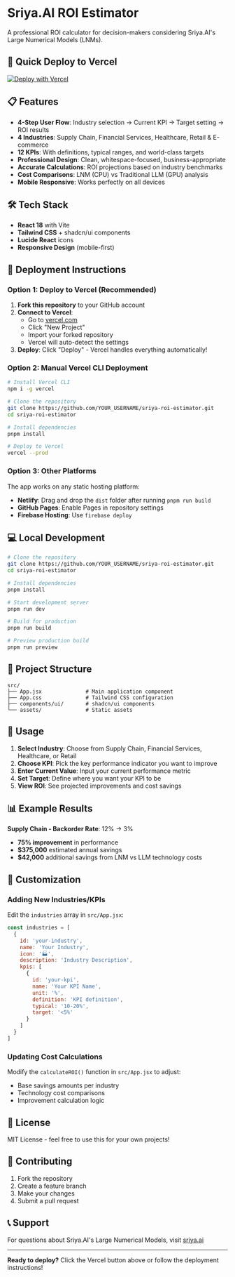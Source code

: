 # Sriya.AI ROI Estimator

A professional ROI calculator for decision-makers considering Sriya.AI's Large Numerical Models (LNMs).

## 🚀 Quick Deploy to Vercel

[![Deploy with Vercel](https://vercel.com/button)](https://vercel.com/new/clone?repository-url=https://github.com/YOUR_USERNAME/sriya-roi-estimator)

## 📋 Features

- **4-Step User Flow**: Industry selection → Current KPI → Target setting → ROI results
- **4 Industries**: Supply Chain, Financial Services, Healthcare, Retail & E-commerce
- **12 KPIs**: With definitions, typical ranges, and world-class targets
- **Professional Design**: Clean, whitespace-focused, business-appropriate
- **Accurate Calculations**: ROI projections based on industry benchmarks
- **Cost Comparisons**: LNM (CPU) vs Traditional LLM (GPU) analysis
- **Mobile Responsive**: Works perfectly on all devices

## 🛠 Tech Stack

- **React 18** with Vite
- **Tailwind CSS** + shadcn/ui components
- **Lucide React** icons
- **Responsive Design** (mobile-first)

## 🚀 Deployment Instructions

### Option 1: Deploy to Vercel (Recommended)

1. **Fork this repository** to your GitHub account
2. **Connect to Vercel**:
   - Go to [vercel.com](https://vercel.com)
   - Click "New Project"
   - Import your forked repository
   - Vercel will auto-detect the settings
3. **Deploy**: Click "Deploy" - Vercel handles everything automatically!

### Option 2: Manual Vercel CLI Deployment

```bash
# Install Vercel CLI
npm i -g vercel

# Clone the repository
git clone https://github.com/YOUR_USERNAME/sriya-roi-estimator.git
cd sriya-roi-estimator

# Install dependencies
pnpm install

# Deploy to Vercel
vercel --prod
```

### Option 3: Other Platforms

The app works on any static hosting platform:

- **Netlify**: Drag and drop the `dist` folder after running `pnpm run build`
- **GitHub Pages**: Enable Pages in repository settings
- **Firebase Hosting**: Use `firebase deploy`

## 💻 Local Development

```bash
# Clone the repository
git clone https://github.com/YOUR_USERNAME/sriya-roi-estimator.git
cd sriya-roi-estimator

# Install dependencies
pnpm install

# Start development server
pnpm run dev

# Build for production
pnpm run build

# Preview production build
pnpm run preview
```

## 📁 Project Structure

```
src/
├── App.jsx              # Main application component
├── App.css              # Tailwind CSS configuration
├── components/ui/       # shadcn/ui components
└── assets/              # Static assets
```

## 🎯 Usage

1. **Select Industry**: Choose from Supply Chain, Financial Services, Healthcare, or Retail
2. **Choose KPI**: Pick the key performance indicator you want to improve
3. **Enter Current Value**: Input your current performance metric
4. **Set Target**: Define where you want your KPI to be
5. **View ROI**: See projected improvements and cost savings

## 📊 Example Results

**Supply Chain - Backorder Rate**: 12% → 3%
- **75% improvement** in performance
- **$375,000** estimated annual savings
- **$42,000** additional savings from LNM vs LLM technology costs

## 🔧 Customization

### Adding New Industries/KPIs

Edit the `industries` array in `src/App.jsx`:

```javascript
const industries = [
  {
    id: 'your-industry',
    name: 'Your Industry',
    icon: '🏭',
    description: 'Industry Description',
    kpis: [
      {
        id: 'your-kpi',
        name: 'Your KPI Name',
        unit: '%',
        definition: 'KPI definition',
        typical: '10-20%',
        target: '<5%'
      }
    ]
  }
]
```

### Updating Cost Calculations

Modify the `calculateROI()` function in `src/App.jsx` to adjust:
- Base savings amounts per industry
- Technology cost comparisons
- Improvement calculation logic

## 📄 License

MIT License - feel free to use this for your own projects!

## 🤝 Contributing

1. Fork the repository
2. Create a feature branch
3. Make your changes
4. Submit a pull request

## 📞 Support

For questions about Sriya.AI's Large Numerical Models, visit [sriya.ai](https://sriya.ai)

---

**Ready to deploy?** Click the Vercel button above or follow the deployment instructions!

